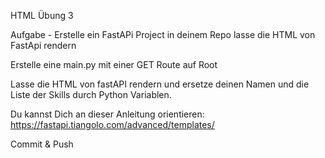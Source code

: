 HTML Übung 3


Aufgabe  - Erstelle ein FastAPi Project in deinem Repo lasse die HTML von FastApi rendern

Erstelle eine main.py mit einer GET Route auf Root

Lasse die HTML von fastAPI rendern und ersetze deinen Namen und die Liste der Skills durch Python Variablen.

Du kannst Dich an dieser Anleitung orientieren:
https://fastapi.tiangolo.com/advanced/templates/

Commit & Push

